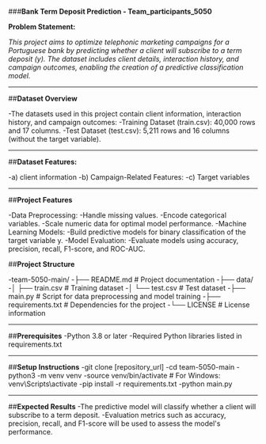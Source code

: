 ###**Bank Term Deposit Prediction - Team_participants_5050**

**Problem Statement:**

*This project aims to optimize telephonic marketing campaigns for a Portuguese bank by predicting whether a client will subscribe to a term deposit (y). The dataset includes client details, interaction history, and campaign outcomes, enabling the creation of a predictive classification model.*

---
##**Dataset Overview**

-The datasets used in this project contain client information, interaction history, and campaign outcomes:
-Training Dataset (train.csv): 40,000 rows and 17 columns.
-Test Dataset (test.csv): 5,211 rows and 16 columns (without the target variable).

---
##**Dataset Features:**

-a) client information
-b) Campaign-Related Features:
-c) Target variables

---

##**Project Features**

-Data Preprocessing:
-Handle missing values.
-Encode categorical variables.
-Scale numeric data for optimal model performance.
-Machine Learning Models:
-Build predictive models for binary classification of the target variable y.
-Model Evaluation:
-Evaluate models using accuracy, precision, recall, F1-score, and ROC-AUC.

##**Project Structure**

-team-5050-main/
-├── README.md             # Project documentation
-├── data/
-│   ├── train.csv         # Training dataset
-│   └── test.csv          # Test dataset
-├── main.py               # Script for data preprocessing and model training
-├── requirements.txt      # Dependencies for the project
-└── LICENSE               # License information

---

##**Prerequisites**
-Python 3.8 or later
-Required Python libraries listed in requirements.txt

---

##**Setup Instructions**
-git clone [repository_url]
-cd team-5050-main
-python3 -m venv venv
-source venv/bin/activate  # For Windows: venv\Scripts\activate
-pip install -r requirements.txt
-python main.py

---

##**Expected Results**
-The predictive model will classify whether a client will subscribe to a term deposit.
-Evaluation metrics such as accuracy, precision, recall, and F1-score will be used to assess the model's performance.

